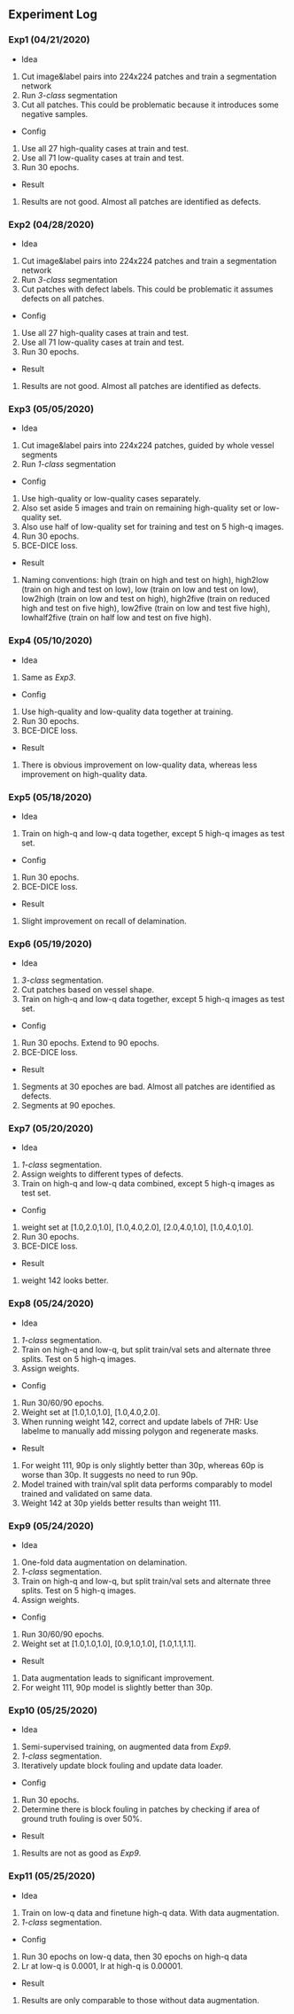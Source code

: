 ## Experiment Log

### Exp1 (04/21/2020)
 - Idea
1. Cut image&label pairs into 224x224 patches and train a segmentation network
2. Run *3-class* segmentation
3. Cut all patches. This could be problematic because it introduces some negative samples.

 - Config
1. Use all 27 high-quality cases at train and test.
2. Use all 71 low-quality cases at train and test.
2. Run 30 epochs.

 - Result
1. Results are not good. Almost all patches are identified as defects.


### Exp2 (04/28/2020)
 - Idea
1. Cut image&label pairs into 224x224 patches and train a segmentation network
2. Run *3-class* segmentation
3. Cut patches with defect labels. This could be problematic it assumes defects on all patches.

 - Config
1. Use all 27 high-quality cases at train and test.
2. Use all 71 low-quality cases at train and test.
2. Run 30 epochs.

 - Result
1. Results are not good. Almost all patches are identified as defects.


### Exp3 (05/05/2020)
 - Idea
1. Cut image&label pairs into 224x224 patches, guided by whole vessel segments
2. Run *1-class* segmentation

 - Config
1. Use high-quality or low-quality cases separately. 
2. Also set aside 5 images and train on remaining high-quality set or low-quality set.
3. Also use half of low-quality set for training and test on 5 high-q images.
3. Run 30 epochs.
4. BCE-DICE loss.

 - Result
1. Naming conventions: high (train on high and test on high), high2low (train on high and test on low), low (train on low and test on low), low2high (train on low and test on high), high2five (train on reduced high and test on five high), low2five (train on low and test five high), lowhalf2five (train on half low and test on five high).


### Exp4 (05/10/2020)
 - Idea
1. Same as *Exp3*.

 - Config
1. Use high-quality and low-quality data together at training.
2. Run 30 epochs.
3. BCE-DICE loss.

 - Result
1. There is obvious improvement on low-quality data, whereas less improvement on high-quality data.


### Exp5 (05/18/2020)
 - Idea
1. Train on high-q and low-q data together, except 5 high-q images as test set.

 - Config
1. Run 30 epochs.
2. BCE-DICE loss.

 - Result
1. Slight improvement on recall of delamination.


### Exp6 (05/19/2020)
 - Idea
1. *3-class* segmentation.
2. Cut patches based on vessel shape.
3. Train on high-q and low-q data together, except 5 high-q images as test set.

 - Config
1. Run 30 epochs. Extend to 90 epochs.
2. BCE-DICE loss.

 - Result
1. Segments at 30 epoches are bad. Almost all patches are identified as defects.
2. Segments at 90 epoches.


### Exp7 (05/20/2020)
 - Idea
1. *1-class* segmentation. 
2. Assign weights to different types of defects.
3. Train on high-q and low-q data combined, except 5 high-q images as test set.

 - Config
1. weight set at [1.0,2.0,1.0], [1.0,4.0,2.0], [2.0,4.0,1.0], [1.0,4.0,1.0].
2. Run 30 epochs.
3. BCE-DICE loss.

 - Result
1. weight 142 looks better.


### Exp8 (05/24/2020)
 - Idea
1. *1-class* segmentation.
2. Train on high-q and low-q, but split train/val sets and alternate three splits. Test on 5 high-q images.
3. Assign weights.

 - Config
1. Run 30/60/90 epochs.
2. Weight set at [1.0,1.0,1.0], [1.0,4.0,2.0].
3. When running weight 142, correct and update labels of 7HR: Use labelme to manually add missing polygon and regenerate masks.

 - Result
1. For weight 111, 90p is only slightly better than 30p, whereas 60p is worse than 30p. It suggests no need to run 90p.
2. Model trained with train/val split data performs comparably to model trained and validated on same data.
3. Weight 142 at 30p yields better results than weight 111.


### Exp9 (05/24/2020)
 - Idea
1. One-fold data augmentation on delamination.
2. *1-class* segmentation.
3. Train on high-q and low-q, but split train/val sets and alternate three splits. Test on 5 high-q images.
4. Assign weights.

 - Config
1. Run 30/60/90 epochs.
2. Weight set at [1.0,1.0,1.0], [0.9,1.0,1.0], [1.0,1.1,1.1].

 - Result
1. Data augmentation leads to significant improvement.
2. For weight 111, 90p model is slightly better than 30p.


### Exp10 (05/25/2020)
 - Idea
1. Semi-supervised training, on augmented data from *Exp9*.
2. *1-class* segmentation.
3. Iteratively update block fouling and update data loader.

 - Config
1. Run 30 epochs.
2. Determine there is block fouling in patches by checking if area of ground truth fouling is over 50%.

 - Result
1. Results are not as good as *Exp9*.


### Exp11 (05/25/2020)
 - Idea
1. Train on low-q data and finetune high-q data. With data augmentation.
2. *1-class* segmentation.

 - Config
1. Run 30 epochs on low-q data, then 30 epochs on high-q data
2. Lr at low-q is 0.0001, lr at high-q is 0.00001.

 - Result
1. Results are only comparable to those without data augmentation.
